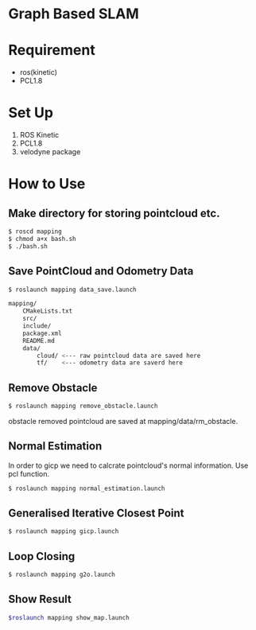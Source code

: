 # Graph Based SLAM 

# Requirement

- ros(kinetic)
- PCL1.8

# Set Up

1. ROS Kinetic
2. PCL1.8
3. velodyne package

# How to Use

## Make directory for storing pointcloud etc.

```bash
$ roscd mapping
$ chmod a+x bash.sh
$ ./bash.sh
```

## Save PointCloud and Odometry Data

```bash
$ roslaunch mapping data_save.launch
```

```bash
mapping/
    CMakeLists.txt
    src/
    include/
    package.xml
    README.md
    data/
        cloud/ <--- raw pointcloud data are saved here
        tf/    <--- odometry data are saverd here
```

## Remove Obstacle

```bash
$ roslaunch mapping remove_obstacle.launch
```

obstacle removed pointcloud are saved at mapping/data/rm_obstacle.

## Normal Estimation
In order to gicp we need to calcrate pointcloud's normal information.
Use pcl function.

```bash
$ roslaunch mapping normal_estimation.launch
```

## Generalised Iterative Closest Point

```bash
$ roslaunch mapping gicp.launch
```

## Loop Closing

```bash
$ roslaunch mapping g2o.launch
```

## Show Result

```bash
$roslaunch mapping show_map.launch
```
